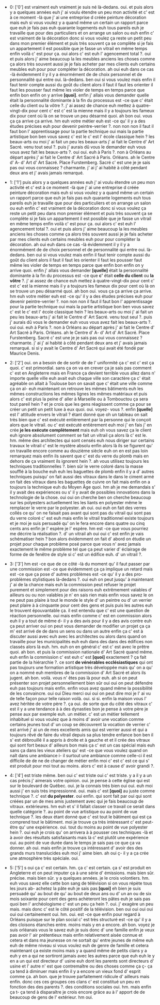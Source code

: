  * 0: ['0']
	est vraiment euh vraiment je suis né là-dedans.
	 oui.
	 et puis alors y a quelques années euh j' ai voulu étendre un peu mon activité et c' est à ce moment -là que j' ai une entreprise d créée peinture décoration mais euh si vous voulez y a quand même un certain un rapport parce que euh je fais pas euh quarante logements euh tous pareils euh je travaille que pour des particuliers et on arrange un salon ou euh enfin c' est vraiment de la décoration donc si vous voulez ça reste un petit peu dans mon premier élément et puis très souvent ça se complète si je fais un appartement il est possible que je fasse un vitrail en même temps enfin voilà c' est pour ça.
	 oui alors c' est euh l' agencement total ?.
	 oui et puis alors j' aime beaucoup la les meubles anciens les choses comme ça alors très souvent aussi je je fais acheter par mes clients euh certains meubles euh pour pour compléter la décoration.
	 ah oui euh dans ce cas -là évidemment il y il y a énormément de de choix personnel et de personnalité qui entre oui.
	 là-dedans.
	 ben oui si vous voulez mais enfin il faut tenir compte aussi du goût du client alors il faut il faut les orienter il faut les pousser faut même les violer de temps en temps parce que enfin bon enfin on y arrive **[quoi]**.
	 enfin j' allais vous demander quelle était la personnalité dominante à la fin du processus est -ce que c' était celle du client ou la vôtre ?.
	 j' ai assez de chance euh mettez à quatre-vingt-dix pour cent c' est c' est la mienne mais il y a toujours les fameux dix pour cent où là on se trouve un peu désarmé quoi.
	 ah bon oui.
	 vous ça ça arrive ça arrive.
	 hm euh votre métier euh est -ce qu' il y a des études précises euh pour devenir peintre-verrier ?.
	 non non non il faut il faut bon l' apprentissage pour la partie technique oui mais la partie artistique bon ben vous savez c' est le c' est l' école classique hein ? les beaux-arts ou moi j' ai fait un peu les beaux-arts j' ai fait le Centre d' Art Sacré.
	 venu tout seul ?.
	 puis j' aurais dû vous le demander euh vous vous avez fait les beaux-arts ?.
	 oui oui.
	 euh à Paris ?.
	 non à Orléans au départ après j' ai fait le Centre d' Art Sacré à Paris.
	 Orléans.
	 ah le Centre d' A- d' Art d' Art Sacré.
	 Place Furstemberg.
	 Sacré c' est une je je sais pas oui vous connaissez ? charmante.
	 j' ai j' ai habité à côté pendant deux ans et j' avais jamais remarqué.
	
 * 1: ['1']
	puis alors y a quelques années euh j' ai voulu étendre un peu mon activité et c' est à ce moment -là que j' ai une entreprise d créée peinture décoration mais euh si vous voulez y a quand même un certain un rapport parce que euh je fais pas euh quarante logements euh tous pareils euh je travaille que pour des particuliers et on arrange un salon ou euh enfin c' est vraiment de la décoration donc si vous voulez ça reste un petit peu dans mon premier élément et puis très souvent ça se complète si je fais un appartement il est possible que je fasse un vitrail en même temps enfin voilà c' est pour ça.
	 oui alors c' est euh l' agencement total ?.
	 oui et puis alors j' aime beaucoup la les meubles anciens les choses comme ça alors très souvent aussi je je fais acheter par mes clients euh certains meubles euh pour pour compléter la décoration.
	 ah oui euh dans ce cas -là évidemment il y il y a énormément de de choix personnel et de personnalité qui entre oui.
	 là-dedans.
	 ben oui si vous voulez mais enfin il faut tenir compte aussi du goût du client alors il faut il faut les orienter il faut les pousser faut même les violer de temps en temps parce que enfin bon enfin on y arrive quoi.
	 enfin j' allais vous demander **[quelle]** était la personnalité dominante à la fin du processus est -ce que **c'** était **celle du client** ou **la vôtre** ?.
	 j' ai assez de chance euh mettez à quatre-vingt-dix pour cent c' est c' est la mienne mais il y a toujours les fameux dix pour cent où là on se trouve un peu désarmé quoi.
	 ah bon oui.
	 vous ça ça arrive ça arrive.
	 hm euh votre métier euh est -ce qu' il y a des études précises euh pour devenir peintre-verrier ?.
	 non non non il faut il faut bon l' apprentissage pour la partie technique oui mais la partie artistique bon ben vous savez c' est le c' est l' école classique hein ? les beaux-arts ou moi j' ai fait un peu les beaux-arts j' ai fait le Centre d' Art Sacré.
	 venu tout seul ?.
	 puis j' aurais dû vous le demander euh vous vous avez fait les beaux-arts ?.
	 oui oui.
	 euh à Paris ?.
	 non à Orléans au départ après j' ai fait le Centre d' Art Sacré à Paris.
	 Orléans.
	 ah le Centre d' A- d' Art d' Art Sacré.
	 Place Furstemberg.
	 Sacré c' est une je je sais pas oui vous connaissez ? charmante.
	 j' ai j' ai habité à côté pendant deux ans et j' avais jamais remarqué.
	 si si y avait le Centre d' Art Sacré qui avait été fondé par Maurice Denis.
	
 * 2: ['2']
	 oui.
	 on a besoin de de sortir de de l' uniformité ça c' est c' est ça quoi.
	 c' est primordial.
	 sans ça on va en crever ça je sais pas comment c' est en Angleterre mais en France ça devient terrible vous allez dans n' importe quelle ville euh avait euh chaque ville son caractère ça c' était agréable on allait à Toulouse bon on savait que c' était une ville comme ça on al- euh maintenant on retrouve les mêmes bâtiments euh les mêmes constructions les mêmes lignes les mêmes matériaux et puis alors c' est plus la peine d' aller à Marseille ou à Tombouctou ça sera tout pareil hein ? et je crois que les gens réagissent comme ça pour se créer un petit un petit luxe à eux quoi.
	 oui.
	 voyez- vous ?.
	 enfin **[quelle]** est l' attitude envers le vitrail ? étant donné que oh un tableau on sait très bien que c' est exécuté entièrement par la personne qui le conçoit alors que le vitrail.
	 ou c' est exécuté entièrement euh moi j' en fais j' en crée **je les exécute complètement** mais euh oh vous savez ça le client euh ignore absolument comment se fait un vitrail ça alors là c' est le.
	 hm.
	 même des architectes qui sont censés euh nous diriger sur certains travaux le vitrail c' est le mystère absolu enfin alors là ils se figurent qu' on travaille encore comme au douzième siècle euh on en est pas loin remarquez mais enfin ils savent que c' est du verre du plomb mais en dehors de ça vraiment ils ignorent hein ?.
	 ah vous utilisez toujours les techniques traditionnelles ?.
	 bien sûr le verre coloré dans la masse soufflé à la bouche euh euh les baguettes de plomb enfin il y a d' autres techniques puisqu' on fait aussi des vitraux dans le dans le ciment armé on fait des vitraux dans les baguettes de cuivre on fait mais enfin on a toujours la technique euh du Moyen Âge quoi.
	 hm ah je me demandais s' il y avait des expériences ou s' il y avait de possibles innovations dans la technologie de la chose.
	 oui oui on cherche ben on cherche beaucoup sur les polyesters actuellement les les liants en polyester même le remplacer le verre par le polyester.
	 ah oui.
	 oui euh on fait des verres collés ce qu' on ne faisait pas avant qui sont pas du vitrail qui sont pas du verre coloré c' est euh mais enfin le vitrail traditionnel existe toujours et je moi je suis persuadé qu' on le fera encore dans quatre ou cinq cents ans enfin je l' espère je l' espère.
	 hm est -ce que vous pourriez me décrire la réalisation ?.
	 d' un vitrail ah oui oui c' est enfin je vais schématiser hein ? bon alors évidemment on fait d' abord on étudie un projet pour chaque problème posé parce que vous n' avez jamais exactement le même problème tel que ça peut varier d' éclairage de forme de de fenêtre de style si c' est un édifice euh.
	 d' un vitrail ?.
	
 * 3: ['3']
	hm est -ce que de ce côté -là du moment qu' il faut passer par une commission est -ce que évidemment ça ça implique un retard mais est -ce que ça pose d' autres problèmes est -ce qu' il y a des pro- problèmes stylistiques là-dedans ?.
	 oui euh on peut jusqu' à maintenant j' ai de la chance mais euh la commission peut refuser le projet purement et simplement pour des raisons euh extrêmement valables d' ailleurs ou ou non valables je n' en sais rien mais enfin vous savez le on ne peut pas plaire à tout le monde le style d' un peintre ou d' un verrier peut plaire à à cinquante pour cent des gens et puis puis les autres euh le trouvent épouvantable ça.
	 il est entendu que c' est une question de réaction personnelle.
	 oui mais enfin comme c' est en commission alors euh il y a tout de même d- il y a des avis pour il y a des avis contre euh ça peut arriver oui on peut vous demander de modifier un projet ça ça m' est arrivé de de dans un sens ou dans un autre enfin ça c' est à discuter aussi avec euh avec les architectes ou alors dans quand on travaille pour les municipalités euh euh dans des dans des édifices non classés alors là euh.
	 hm.
	 euh on en général c' est c' est avec le prêtre quoi.
	 ah bon.
	 et puis la commission nationale d' Art Sacré quand même.
	 euh enfin la commission c' est euh c' est **[quoi]** exactement ? ça fait partie de la hiérarchie ?.
	 ce sont **de vénérables ecclésiastiques** qui ont pas toujours une formation artistique très développée mais qu' on a qu' on a nommé euh membres de la commission d' Art Sacré et alors ils jugent.
	 ah bon.
	 voilà.
	 vous n' êtes pas là pour euh.
	 ah si on peut présenter son projet personnellement bien sûr oui oui on peut défendre euh pas toujours mais enfin.
	 enfin vous avez quand même la possibilité de les convaincre.
	 oui oui Dieu merci oui oui on peut dire moi je l' ai vu de telle façon pour telle raison voilà.
	 oui.
	 si si.
	 enfin la maison vous l' avez héritée de votre père ?.
	 ça oui.
	 de sorte que du côté des vitraux c' est il y a une tendance à à des dynasties bon je pense à votre père je pense aux par exemple euh.
	 un métier.
	 c' est un métier tellement inhabituel si vous voulez que à moins d' avoir une vocation comme certains jeunes tout d' un coup se découvrent la vocation de verrier c' est arrivé j' ai un de mes excellents amis qui est verrier aussi et qui a toujours rêvé de faire du vitrail depuis sa plus tendre enfance bon ben il s' est débrouillé il a appris à droite et à gauche et et il crée des vitraux qui sont fort beaux d' ailleurs bon mais ça c' est un cas spécial mais euh sans ça dans les vieux ateliers qu' est -ce que vous voulez quand on naît dans une ambiance i- il surtout une ambiance comme celle-ci il est difficile de de ne de changer de métier enfin moi c' est c' est ce qui s' est produit pour moi tout au moins.
	 alors c' est à cause d' avoir grandi ?.
	
 * 4: ['4']
	est triste même.
	 ben oui c' est triste oui c' est triste.
	 y a il y a un cas précis j' aimerais votre opinion.
	 oui.
	 je pense à cette église qui est sur le boulevard de Québec.
	 oui.
	 je la connais très bien oui oui.
	 euh moi aussi j' en suis très impressionné.
	 oui.
	 mais c' est **[quoi]** au juste comme technique ?.
	 c' est **du polyester**.
	 oui enfin.
	 qui sont fait par oui qui sont créées par un de mes amis justement avec qui je fais beaucoup de vitraux.
	 extérieures.
	 hm euh et s' il fallait classer ce travail ce serait dans quelle catégorie ?.
	 au point de vue artistique ou au point de vue technique ?.
	 les deux étant donné que c' est tout le bâtiment qui est ça comprend tout le bâtiment.
	 moi je trouve ça très intéressant c' est peut-être qu' une expérience.
	 oui.
	 tout du moins au point de vue polyester hein ?.
	 oui euh je crois qu' on arrivera à à pousser ces techniques -là et à avoir des résultats satisfaisants mais là c' est plutôt une expérience oui.
	 au point de vue durée dans le temps je sais pas ce que ça va donner.
	 ah oui.
	 mais enfin je trouve ça intéressant d' avoir des des grands murs translucides euh moi j' aime bien.
	 ah oui ç- il y a ça crée une atmosphère très spéciale.
	 oui.
	
 * 5: ['5']
	s oui ça c' est certain.
	 hm.
	 ça c' est certain.
	 ça s' est produit en Angleterre et on peut imputer ça à une série d' émissions.
	 mais bien sûr.
	 précise.
	 mais bien sûr.
	 y a quelques années.
	 je le crois volontiers.
	 hm.
	 euh vous savez elle cette bon sang de télévision si on vous répète tous les jours ab- achetez la pâte euh je sais pas **[quoi]** eh bien je suis persuadé qu' au bout de qu' au bout de deux ans ou d' un an ou de six mois soixante pour cent des gens achèteront les pâtes euh je sais pas quoi ben l' archéologisme c' est un peu ça hein ?.
	 oui.
	 j' exagère un peu mais.
	 mais donc c' est le côté positif de la télévision.
	 ben oui oui oui oui oui oui certainement oui.
	 hm.
	 oui.
	 est -ce que enfin pour regard à Orléans puisque sur le plan social c' est très structuré est -ce qu' il y a des cloisons étanches entre.
	 moins mais y en a encore.
	 ah bon.
	 voyez je suis orléanais vous le savez euh je suis donc d' une famille enfin je veux pas avoir l' air prétentieux mais enfin relativement aisée connue et cetera et dans ma jeunesse on ne sortait qu' entre jeunes de même euh euh de même niveau si vous voulez euh de genre de famille et cetera maintenant ça existe moins mais y a quand même de petits clans y a euh y en a qui ne sortiront jamais avec les autres parce que euh euh le y en a un qui est directeur d' usine euh dont les parents sont directeurs d' usine et l' autre n' est que contremaître ou des choses comme ça ç- ça ça tend à diminuer mais enfin il y a encore un vieux fond d' esprit comme ça.
	 ah bon.
	 que je trouve parfaitement ridicule d' ailleurs mais enfin.
	 donc ces ces groupes ces clans c' est constitué un peu en fonction des des parents ?.
	 des conditions sociales oui.
	 hm.
	 mais enfin ça t- ça tend à disparaître je crois encore grâce au à l' apport de de beaucoup de gens de l' extérieur.
	 hm oui.
	

